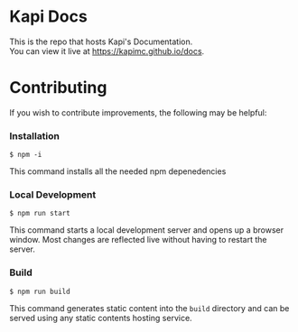 # Kapi Docs

This is the repo that hosts Kapi's Documentation.  
You can view it live at https://kapimc.github.io/docs.

# Contributing

If you wish to contribute improvements, the following may be helpful:

### Installation

```
$ npm -i
```

This command installs all the needed npm depenedencies

### Local Development

```
$ npm run start
```

This command starts a local development server and opens up a browser window. Most changes are reflected live without having to restart the server.

### Build

```
$ npm run build
```

This command generates static content into the `build` directory and can be served using any static contents hosting service.
